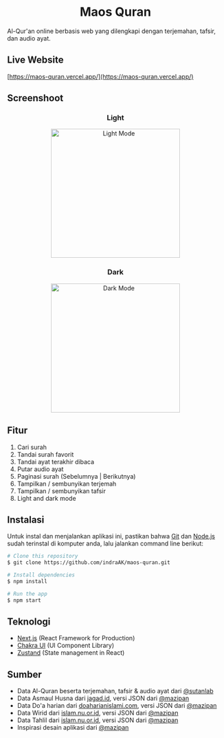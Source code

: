 <h1 align="center">Maos Quran</h1>

Al-Qur'an online berbasis web yang dilengkapi dengan terjemahan, tafsir, dan audio ayat.

## Live Website

[https://maos-quran.vercel.app/](https://maos-quran.vercel.app/)

## Screenshoot

<div align="middle">
    <span>
    <h3>Light</h3>
    <img src="https://i.ibb.co/6mtV9nH/mobile-light.png" alt="Light Mode" width="300" />
</span>

<br>

<span>
    <h3>Dark</h3>
    <img src="https://i.ibb.co/0FZ4pt2/mobile-dark.png" alt="Dark Mode" width="300" />
</span>
</div>

## Fitur

1. Cari surah
2. Tandai surah favorit
3. Tandai ayat terakhir dibaca
4. Putar audio ayat
5. Paginasi surah (Sebelumnya | Berikutnya)
6. Tampilkan / sembunyikan terjemah
7. Tampilkan / sembunyikan tafsir
8. Light and dark mode

## Instalasi

Untuk instal dan menjalankan aplikasi ini, pastikan bahwa [Git](https://git-scm.com) dan [Node.js](https://nodejs.org/en/download/) sudah terinstal di komputer anda, lalu jalankan command line berikut:

```bash
# Clone this repository
$ git clone https://github.com/indraAK/maos-quran.git

# Install dependencies
$ npm install

# Run the app
$ npm start
```

## Teknologi

- [Next.js](https://nextjs.org/) (React Framework for Production)
- [Chakra UI](https://chakra-ui.com/) (UI Component Library)
- [Zustand](https://github.com/pmndrs/zustand) (State management in React)

## Sumber

- Data Al-Quran beserta terjemahan, tafsir & audio ayat dari [@sutanlab](https://github.com/sutanlab/quran-api)
- Data Asmaul Husna dari [jagad.id](https://jagad.id/99-asmaul-husna-latin-arab-dan-terjemahan-indonesia-inggris/), versi JSON dari [@mazipan](https://github.com/mazipan/baca-quran.id/blob/master/data/asmaul-husna.json)
- Data Do'a harian dari [doaharianislami.com](https://www.doaharianislami.com/2017/06/kumpulan-doa-sehari-hari-lengkap-dalam-bahasa-arab-latin-dan-artinya.html), versi JSON dari [@mazipan](https://github.com/mazipan/baca-quran.id/blob/master/data/daily-doa.json)
- Data Wirid dari [islam.nu.or.id](https://islam.nu.or.id/post/read/79315/susunan-bacaan-wirid-sesudah-shalat-lima-waktu), versi JSON dari [@mazipan](https://github.com/mazipan/baca-quran.id/blob/master/data/wirid.json)
- Data Tahlil dari [islam.nu.or.id](https://islam.nu.or.id/post/read/79315/susunan-bacaan-wirid-sesudah-shalat-lima-waktu), versi JSON dari [@mazipan](https://github.com/mazipan/baca-quran.id/blob/master/data/tahlil.json)
- Inspirasi desain aplikasi dari [@mazipan](https://github.com/mazipan/baca-quran.id)
